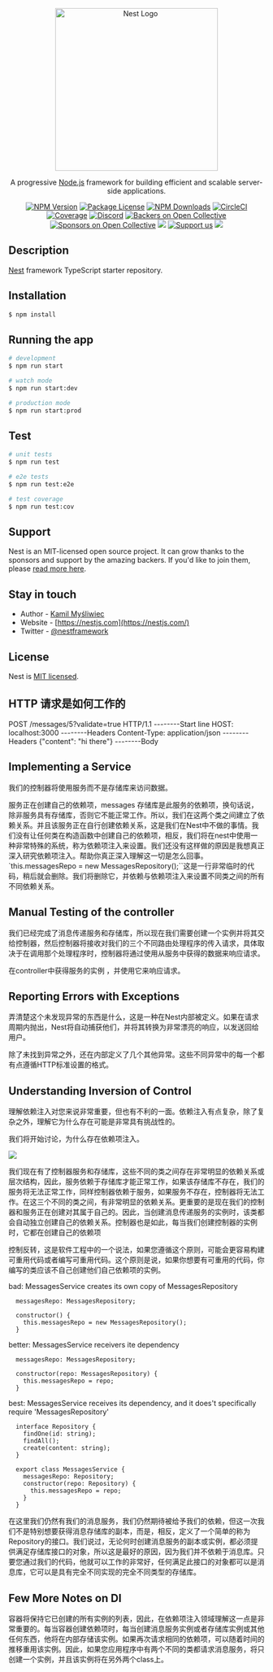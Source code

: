 <p align="center">
  <a href="http://nestjs.com/" target="blank"><img src="https://nestjs.com/img/logo_text.svg" width="320" alt="Nest Logo" /></a>
</p>

[circleci-image]: https://img.shields.io/circleci/build/github/nestjs/nest/master?token=abc123def456
[circleci-url]: https://circleci.com/gh/nestjs/nest

  <p align="center">A progressive <a href="http://nodejs.org" target="_blank">Node.js</a> framework for building efficient and scalable server-side applications.</p>
    <p align="center">
<a href="https://www.npmjs.com/~nestjscore" target="_blank"><img src="https://img.shields.io/npm/v/@nestjs/core.svg" alt="NPM Version" /></a>
<a href="https://www.npmjs.com/~nestjscore" target="_blank"><img src="https://img.shields.io/npm/l/@nestjs/core.svg" alt="Package License" /></a>
<a href="https://www.npmjs.com/~nestjscore" target="_blank"><img src="https://img.shields.io/npm/dm/@nestjs/common.svg" alt="NPM Downloads" /></a>
<a href="https://circleci.com/gh/nestjs/nest" target="_blank"><img src="https://img.shields.io/circleci/build/github/nestjs/nest/master" alt="CircleCI" /></a>
<a href="https://coveralls.io/github/nestjs/nest?branch=master" target="_blank"><img src="https://coveralls.io/repos/github/nestjs/nest/badge.svg?branch=master#9" alt="Coverage" /></a>
<a href="https://discord.gg/G7Qnnhy" target="_blank"><img src="https://img.shields.io/badge/discord-online-brightgreen.svg" alt="Discord"/></a>
<a href="https://opencollective.com/nest#backer" target="_blank"><img src="https://opencollective.com/nest/backers/badge.svg" alt="Backers on Open Collective" /></a>
<a href="https://opencollective.com/nest#sponsor" target="_blank"><img src="https://opencollective.com/nest/sponsors/badge.svg" alt="Sponsors on Open Collective" /></a>
  <a href="https://paypal.me/kamilmysliwiec" target="_blank"><img src="https://img.shields.io/badge/Donate-PayPal-ff3f59.svg"/></a>
    <a href="https://opencollective.com/nest#sponsor"  target="_blank"><img src="https://img.shields.io/badge/Support%20us-Open%20Collective-41B883.svg" alt="Support us"></a>
  <a href="https://twitter.com/nestframework" target="_blank"><img src="https://img.shields.io/twitter/follow/nestframework.svg?style=social&label=Follow"></a>
</p>
  <!--[![Backers on Open Collective](https://opencollective.com/nest/backers/badge.svg)](https://opencollective.com/nest#backer)
  [![Sponsors on Open Collective](https://opencollective.com/nest/sponsors/badge.svg)](https://opencollective.com/nest#sponsor)-->

## Description

[Nest](https://github.com/nestjs/nest) framework TypeScript starter repository.

## Installation

```bash
$ npm install
```

## Running the app

```bash
# development
$ npm run start

# watch mode
$ npm run start:dev

# production mode
$ npm run start:prod
```

## Test

```bash
# unit tests
$ npm run test

# e2e tests
$ npm run test:e2e

# test coverage
$ npm run test:cov
```

## Support

Nest is an MIT-licensed open source project. It can grow thanks to the sponsors and support by the amazing backers. If you'd like to join them, please [read more here](https://docs.nestjs.com/support).

## Stay in touch

- Author - [Kamil Myśliwiec](https://kamilmysliwiec.com)
- Website - [https://nestjs.com](https://nestjs.com/)
- Twitter - [@nestframework](https://twitter.com/nestframework)

## License

Nest is [MIT licensed](LICENSE).


## HTTP 请求是如何工作的

POST /messages/5?validate=true HTTP/1.1  --------Start line
HOST: localhost:3000                     --------Headers
Content-Type: application/json           --------Headers
{"content": "hi there"}                  --------Body

## Implementing a Service

我们的控制器将使用服务而不是存储库来访问数据。

服务正在创建自己的依赖项，messages 存储库是此服务的依赖项，换句话说，除非服务具有存储库，否则它不能正常工作。所以，我们在这两个类之间建立了依赖关系。并且该服务正在自行创建依赖关系，这是我们在Nest中不做的事情。我们没有让任何类在构造函数中创建自己的依赖项，相反，我们将在nest中使用一种非常特殊的系统，称为依赖项注入来设置。我们还没有这样做的原因是我想真正深入研究依赖项注入。帮助你真正深入理解这一切是怎么回事。`this.messagesRepo = new MessagesRepository();``这是一行非常临时的代码，稍后就会删除。我们将删除它，并依赖与依赖项注入来设置不同类之间的所有不同依赖关系。

## Manual Testing of the controller
我们已经完成了消息传递服务和存储库，所以现在我们需要创建一个实例并将其交给控制器，然后控制器将接收对我们的三个不同路由处理程序的传入请求，具体取决于在调用那个处理程序时，控制器将通过使用从服务中获得的数据来响应请求。

在controller中获得服务的实例 ，并使用它来响应请求。

## Reporting Errors with Exceptions

弄清楚这个未发现异常的东西是什么，这是一种在Nest内部被定义。如果在请求周期内抛出，Nest将自动捕获他们，并将其转换为非常漂亮的响应，以发送回给用户。

除了未找到异常之外，还在内部定义了几个其他异常。这些不同异常中的每一个都有点遵循HTTP标准设置的格式。

## Understanding Inversion of Control

理解依赖注入对您来说非常重要，但也有不利的一面。依赖注入有点复杂，除了复杂之外，理解它为什么存在可能是非常具有挑战性的。

我们将开始讨论，为什么存在依赖项注入。

![]("src/assets/images/1.png")

我们现在有了控制器服务和存储库，这些不同的类之间存在非常明显的依赖关系或层次结构，因此，服务依赖于存储库才能正常工作，如果该存储库不存在，我们的服务将无法正常工作，同样控制器依赖于服务，如果服务不存在，控制器将无法工作。在这三个不同的类之间，有非常明显的依赖关系。更重要的是现在我们的控制器和服务正在创建对其属于自己的。因此，当创建消息传递服务的实例时，该类都会自动独立创建自己的依赖关系。控制器也是如此，每当我们创建控制器的实例时，它都在创建自己的依赖项

控制反转，这是软件工程中的一个说法，如果您遵循这个原则，可能会更容易构建可重用代码或者编写可重用代码。这个原则是说，如果你想要有可重用的代码，你编写的类应该不自己创建他们自己依赖项的实例。

bad: MessagesService creates its own copy of MessagesRepository

```
  messagesRepo: MessagesRepository;

  constructor() {
    this.messagesRepo = new MessagesRepository();
  }
```
better: MessagesService receivers ite dependency

```
  messagesRepo: MessagesRepository;

  constructor(repo: MessagesRepository) {
    this.messagesRepo = repo;
  }
```

best: MessagesService receives its dependency, and it does't specifically require 'MessagesRepository'

```
  interface Repository {
    findOne(id: string);
    findAll();
    create(content: string);
  }

  export class MessagesService {
    messagesRepo: Repository;
    constructor(repo: Repository) {
      this.messagesRepo = repo;
    }
  }
```
在这里我们仍然有我们的消息服务，我们仍然期待被给予我们的依赖，但这一次我们不是特别想要获得消息存储库的副本，而是，相反，定义了一个简单的称为Repository的接口。我们说过，无论何时创建消息服务的副本或实例，都必须提供满足存储库接口的对象，所以这是最好的原因，因为我们并不依赖于消息库。只要您通过我们的代码，他就可以工作的非常好，任何满足此接口的对象都可以是消息库，它可以是具有完全不同实现的完全不同类型的存储库。

## Few More Notes on DI

容器将保持它已创建的所有实例的列表，因此，在依赖项注入领域理解这一点是非常重要的。每当容器创建依赖项时，每当创建消息服务实例或者存储库实例或其他任何东西，他将在内部存储该实例。如果再次请求相同的依赖项，可以随着时间的推移重用该实例。因此，如果您应用程序中有两个不同的类都请求消息服务，将只创建一个实例，并且该实例将在另外两个class上。